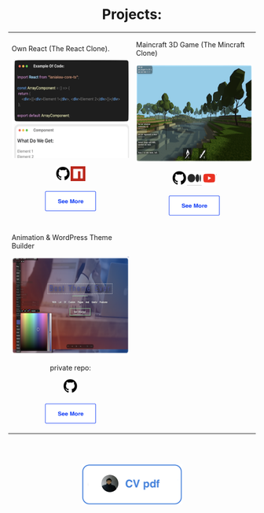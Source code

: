 <div id="header" align="center">
  <h1>Projects:</h1>

  <table>
    <tr>
      <td>
        <p>Own React (The React Clone).</p>
        <img src="./README_FILES/own_react.png" width="300px" height="200px" />
        <p align="center"><a href="https://github.com/addamsv/laniakea-core-ts/"><img src="./README_FILES/github.png" width="30px" height="30px"></a><a href="https://www.npmjs.com/package/laniakea-core-ts" title="npmjs module"><img src="./README_FILES/npm.png" width="30px" height="30px"></a>
          <br/>
          <br/>
          <a href="https://the-react-clone.netlify.app/">
            <img src="./README_FILES/see_more_.png" width="104px" height="41px" />
          </a>
        </p> 
      </td>
      <td>
        <p>Maincraft 3D Game (The Mincraft Clone)</p>
        <img src="./README_FILES/game.png" width="300px" height="200px" />
        <p align="center"><a href="https://github.com/addamsv/The-Minecraft-Game-Clone"><img src="./README_FILES/github.png" width="30px" height="30px"></a><a href="https://tatsmaki.medium.com/rs-school-minecraft-на-typescript-aa7f4db88bd5" title="Article on Medium"><img src="./README_FILES/medium.png" width="30px" height="30px"></a><a href="https://youtu.be/vuykuEkxEtY" title="Presentation on Youtube"><img src="./README_FILES/youtube.png" width="30px" height="30px">
          </a><br><br>
          <a href="https://rsclone-minecraft.netlify.app/">
            <img src="./README_FILES/see_more_.png" width="104px" height="41px" />
          </a>
        </p>
      </td>
    </tr>
    <tr>
      <td>
        <p>Animation & WordPress Theme Builder</p>
        <img src="./README_FILES/lania.png" width="300px" height="200px" />
        <p align="center">private repo:</p>
        <p align="center">
          <a href="https://github.com/addamsv/The-Laniakea">
            <img src="./README_FILES/github.png" width="30px" height="30px">
          </a>
          <br><br>
          <a href="https://the-laniakea.netlify.app/">
          <img src="./README_FILES/see_more_.png" width="104px" height="41px" />
        </a>
        </p>
      </td>
    </tr>
  </table>

  <!--<a href="https://github.com/addamsv/addamsv/tree/CV">
    <img src="./README_FILES/check_out_cv_btn.png" alt="CV"/>
  </a>-->
  
  <br><br>
  
  <a href="https://github.com/addamsv/addamsv/blob/CV/README_FILES/CV_9_Jan_24.pdf">
    <img src="./README_FILES/cv_pdf_btn.png" alt="CV"/>
  </a>
  
  <br><br>
  
  <img src="https://komarev.com/ghpvc/?username=addamsv&style=flat-square&color=blue" alt="" />
  
</div>

<!--
<h1>
    Hey there
    <img src="https://media.giphy.com/media/hvRJCLFzcasrR4ia7z/giphy.gif" width="30px"/>
</h1>

[![GitHub Streak](http://github-readme-streak-stats.herokuapp.com?user=addamsv)](https://git.io/streak-stats)

[![Top Langs](https://github-readme-stats.vercel.app/api/top-langs/?username=addamsv&layout=compact&theme=light)](https://github.com/anuraghazra/github-readme-stats)

- 🔭 I’m currently working on ...
- 🌱 I’m currently learning ...
- 👯 I’m looking to collaborate on ...
- 🤔 I’m looking for help with ...
- 💬 Ask me about ...
- 📫 How to reach me: ...
- 😄 Pronouns: ...
- ⚡ Fun fact: ...
-->
